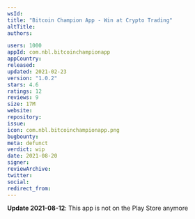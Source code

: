 ```yaml
---
wsId: 
title: "Bitcoin Champion App - Win at Crypto Trading"
altTitle: 
authors:

users: 1000
appId: com.nbl.bitcoinchampionapp
appCountry: 
released: 
updated: 2021-02-23
version: "1.0.2"
stars: 4.6
ratings: 12
reviews: 9
size: 17M
website: 
repository: 
issue: 
icon: com.nbl.bitcoinchampionapp.png
bugbounty: 
meta: defunct
verdict: wip
date: 2021-08-20
signer: 
reviewArchive:
twitter: 
social:
redirect_from:
---
```


**Update 2021-08-12**: This app is not on the Play Store anymore
